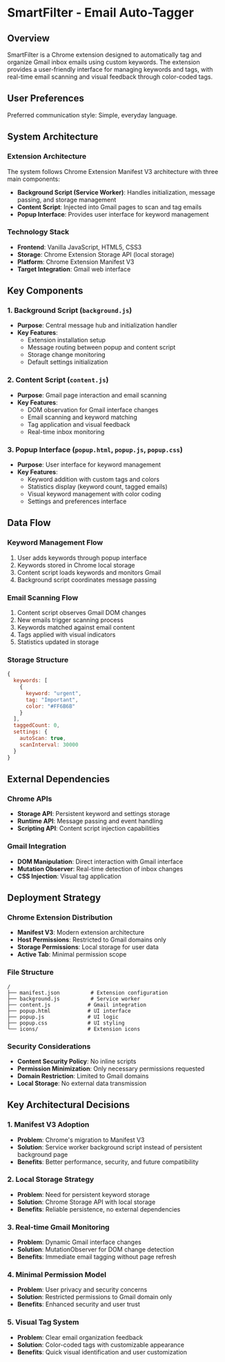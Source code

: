 # SmartFilter - Email Auto-Tagger

## Overview

SmartFilter is a Chrome extension designed to automatically tag and organize Gmail inbox emails using custom keywords. The extension provides a user-friendly interface for managing keywords and tags, with real-time email scanning and visual feedback through color-coded tags.

## User Preferences

Preferred communication style: Simple, everyday language.

## System Architecture

### Extension Architecture
The system follows Chrome Extension Manifest V3 architecture with three main components:
- **Background Script (Service Worker)**: Handles initialization, message passing, and storage management
- **Content Script**: Injected into Gmail pages to scan and tag emails
- **Popup Interface**: Provides user interface for keyword management

### Technology Stack
- **Frontend**: Vanilla JavaScript, HTML5, CSS3
- **Storage**: Chrome Extension Storage API (local storage)
- **Platform**: Chrome Extension Manifest V3
- **Target Integration**: Gmail web interface

## Key Components

### 1. Background Script (`background.js`)
- **Purpose**: Central message hub and initialization handler
- **Key Features**:
  - Extension installation setup
  - Message routing between popup and content script
  - Storage change monitoring
  - Default settings initialization

### 2. Content Script (`content.js`)
- **Purpose**: Gmail page interaction and email scanning
- **Key Features**:
  - DOM observation for Gmail interface changes
  - Email scanning and keyword matching
  - Tag application and visual feedback
  - Real-time inbox monitoring

### 3. Popup Interface (`popup.html`, `popup.js`, `popup.css`)
- **Purpose**: User interface for keyword management
- **Key Features**:
  - Keyword addition with custom tags and colors
  - Statistics display (keyword count, tagged emails)
  - Visual keyword management with color coding
  - Settings and preferences interface

## Data Flow

### Keyword Management Flow
1. User adds keywords through popup interface
2. Keywords stored in Chrome local storage
3. Content script loads keywords and monitors Gmail
4. Background script coordinates message passing

### Email Scanning Flow
1. Content script observes Gmail DOM changes
2. New emails trigger scanning process
3. Keywords matched against email content
4. Tags applied with visual indicators
5. Statistics updated in storage

### Storage Structure
```javascript
{
  keywords: [
    {
      keyword: "urgent",
      tag: "Important",
      color: "#FF6B6B"
    }
  ],
  taggedCount: 0,
  settings: {
    autoScan: true,
    scanInterval: 30000
  }
}
```

## External Dependencies

### Chrome APIs
- **Storage API**: Persistent keyword and settings storage
- **Runtime API**: Message passing and event handling
- **Scripting API**: Content script injection capabilities

### Gmail Integration
- **DOM Manipulation**: Direct interaction with Gmail interface
- **Mutation Observer**: Real-time detection of inbox changes
- **CSS Injection**: Visual tag application

## Deployment Strategy

### Chrome Extension Distribution
- **Manifest V3**: Modern extension architecture
- **Host Permissions**: Restricted to Gmail domains only
- **Storage Permissions**: Local storage for user data
- **Active Tab**: Minimal permission scope

### File Structure
```
/
├── manifest.json          # Extension configuration
├── background.js          # Service worker
├── content.js            # Gmail integration
├── popup.html            # UI interface
├── popup.js              # UI logic
├── popup.css             # UI styling
└── icons/                # Extension icons
```

### Security Considerations
- **Content Security Policy**: No inline scripts
- **Permission Minimization**: Only necessary permissions requested
- **Domain Restriction**: Limited to Gmail domains
- **Local Storage**: No external data transmission

## Key Architectural Decisions

### 1. Manifest V3 Adoption
- **Problem**: Chrome's migration to Manifest V3
- **Solution**: Service worker background script instead of persistent background page
- **Benefits**: Better performance, security, and future compatibility

### 2. Local Storage Strategy
- **Problem**: Need for persistent keyword storage
- **Solution**: Chrome Storage API with local storage
- **Benefits**: Reliable persistence, no external dependencies

### 3. Real-time Gmail Monitoring
- **Problem**: Dynamic Gmail interface changes
- **Solution**: MutationObserver for DOM change detection
- **Benefits**: Immediate email tagging without page refresh

### 4. Minimal Permission Model
- **Problem**: User privacy and security concerns
- **Solution**: Restricted permissions to Gmail domain only
- **Benefits**: Enhanced security and user trust

### 5. Visual Tag System
- **Problem**: Clear email organization feedback
- **Solution**: Color-coded tags with customizable appearance
- **Benefits**: Quick visual identification and user customization